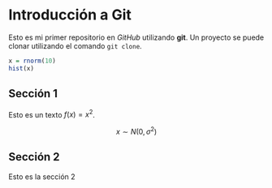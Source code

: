 # Introducción a Git

Esto es mi primer repositorio en *GitHub* utilizando **git**. Un proyecto se puede clonar utilizando el comando `git clone`.

```r
x = rnorm(10)
hist(x)
```

## Sección 1

Esto es un texto $f(x) = x^2$.

$$x \sim N(0,\sigma^2)$$

## Sección 2

Esto es la sección 2
